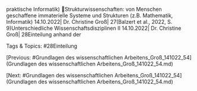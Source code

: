 praktische Informatik)
Strukturwissenschaften: von Menschen geschaffene immaterielle Systeme und Strukturen (z.B. Mathematik, 
Informatik)
14.10.2022| Dr. Christine Groß| 27(Balzert et al., 2022, S. 9)Unterschiedliche Wissenschaftsdisziplinen II
14.10.2022| Dr. Christine Groß| 28Einteilung anhand der

   Tags & Topics:
   #28Einteilung

[Previous: #Grundlagen des wissenschaftlichen Arbeitens_Groß_141022_54](Grundlagen des wissenschaftlichen Arbeitens_Groß_141022_54.md)

[Next: #Grundlagen des wissenschaftlichen Arbeitens_Groß_141022_54](Grundlagen des wissenschaftlichen Arbeitens_Groß_141022_54.md)